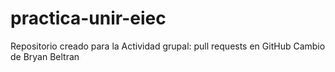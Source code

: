 # practica-unir-eiec
Repositorio creado para la Actividad grupal: pull requests en GitHub
Cambio de Bryan Beltran